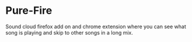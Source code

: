 # Pure-Fire
Sound cloud firefox add on and chrome extension where you can see what song is playing and skip to other songs in a long mix.
